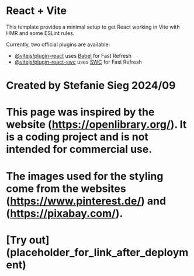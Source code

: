 # React + Vite

This template provides a minimal setup to get React working in Vite with HMR and some ESLint rules.

Currently, two official plugins are available:

- [@vitejs/plugin-react](https://github.com/vitejs/vite-plugin-react/blob/main/packages/plugin-react/README.md) uses [Babel](https://babeljs.io/) for Fast Refresh
- [@vitejs/plugin-react-swc](https://github.com/vitejs/vite-plugin-react-swc) uses [SWC](https://swc.rs/) for Fast Refresh

# Created by Stefanie Sieg 2024/09

# This page was inspired by the website (https://openlibrary.org/). It is a coding project and is not intended for commercial use.

# The images used for the styling come from the websites (https://www.pinterest.de/) and (https://pixabay.com/). 

# [Try out] (placeholder_for_link_after_deployment)